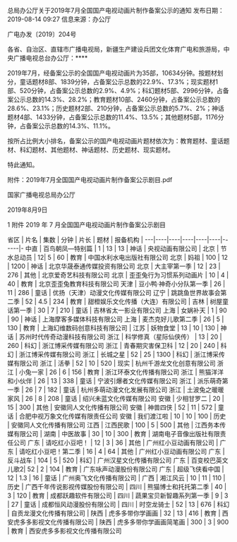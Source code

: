 总局办公厅关于2019年7月全国国产电视动画片制作备案公示的通知
发布日期：2019-08-14 09:27 	信息来源：办公厅  

广电办发〔2019〕204号

各省、自治区、直辖市广播电视局，新疆生产建设兵团文化体育广电和旅游局，中央广播电视总台办公厅：****

2019年7月，经备案公示的全国国产电视动画片为35部，10634分钟。按题材划分，童话题材8部、1839分钟，占备案公示总数的22.9%、17.3%；现实题材1部、520分钟，占备案公示总数的2.9%、4.9%；科幻题材5部、2996分钟，占备案公示总数的14.3%、28.2%；教育题材10部、2460分钟，占备案公示总数的28.6%、23.1%；历史题材2部、210分钟，占备案公示总数的5.7%、2%；神话题材4部、1433分钟，占备案公示总数的11.4%、13.5%；其他题材5部，1176分钟，占备案公示总数的14.3%、11.1%。

按所占比例大小排名，备案公示的国产电视动画片题材依次为：教育题材、童话题材、科幻题材、其他题材、神话题材、历史题材、现实题材。

特此通知。

附件：2019年7月全国国产电视动画片制作备案公示剧目.pdf



国家广播电视总局办公厅

2019年8月9日　　


1 附件 2019 年 7 月全国国产电视动画片制作备案公示剧目 


省区 | 片名 | 集数 | 分钟 | 片长 | 题材 | 报备机构 | 
---|----|----|----|----|----|------|-
中直 | 百鸟朝凤—特别篇 | 1 | 13 | 13 | 神话 | 央视动画有限公司 | 
北京 | 节水总动员 | 12| 5 | 60 | 教育 | 中国水利水电出版社有限公司
北京 | 妈祖 | 100 | 12 | 1200 | 神话 | 北京华晟泰通传媒投资有限公司
北京 | 大主宰第一季 | 12 | 23 | 276 | 其他 | 北京爱奇艺科技有限公司
北京 | 歪歪兔行为习惯系列动画片 | 10 | 4 | 40 | 教育 | 北京歪歪兔教育科技有限公司
天津 | 豆小鸭·神奇小分队第一季 | 26 | 11 | 286 | 童话 | 优扬（天津）动漫文化传媒有限公司
辽宁 | 跳跳鱼世界故事会第二季 | 52 | 4.5 | 234 | 教育 | 甜橙娱乐文化传播（大连）有限公司 | 
吉林 | 树屋童话第一季 | 30 | 7 | 210 | 童话 | 吉林省太一影业有限公司
上海 | 女娲补天 | 1 | 90 | 90 | 神话 | 上海摩客多媒体科技有限公司
上海 | 麦杰克好儿歌第二季 | 26 | 5 | 130 | 教育 | 上海幻维数码创意科技有限公司 | 
江苏 | 妖物食堂 | 13 | 10 | 130 | 神话 | 苏州时代传奇动漫科技有限公司
浙江 | 科学修真（星际仙侠传） | 13 | 20 | 260 | 科幻 | 浙江博采传媒有限公司
浙江 | 青春期灾害保卫科 | 12 | 20 | 240 | 科幻 | 浙江博采传媒有限公司
浙江 | 长城之星 | 52 | 25 | 1300 | 科幻 | 浙江博采传媒有限公司
浙江 | 活拳 | 52 | 10 | 520 | 现实 | 杭州千游龙文化创意有限公司
浙江 | 小兔一家 | 26 | 6 | 156 | 教育 | 浙江环泰文化传播有限公司
浙江 | 熊猫洋洋和小伙伴 | 26 | 13 | 338 | 童话 | 宁波引爆者文化传媒有限公司
浙江 | 派乐萌奇第一季 | 26 | 7 | 182 | 童话 | 杭州多萌动漫文化发展有限公司
浙江 | 土波兔之暖暖家风 | 26 | 8 | 208 | 童话 | 绍兴未蓝文化传媒有限公司
安徽 | 少相甘罗二 | 20 | 15 | 300 | 其他 | 安徽同人文化传播有限公司
安徽 | 神兽四侠 | 52 | 11 | 572 | 童话 | 合肥中视万象文化传媒有限责任公司
安徽 | 我们渡江啦 | 10 | 10 | 100 | 历史 | 安徽同人文化传播有限公司
江西 | 江西民歌 | 100 | 5 | 500 | 其他 | 江西务本传媒有限公司 | 
湖南 | 中医故事 | 30 | 10 | 300 | 教育 | 湖南电子音像出版社有限责任公司
广东 | 请吃红小豆吧！ | 12 | 3 | 36 | 其他 | 广州红小豆动画有限公司 | 
广东 | 请吃红小豆吧！第二季 | 16 | 4 | 64 | 其他 | 广州红小豆动画有限公司
广东 | 反斗战车 | 104 | 5 | 520 | 科幻 | 广州汉星文化传播有限公司
广东 | 百变校巴英文儿歌2| 52 | 2 | 104 | 教育 | 广东咏声动漫股份有限公司
广东 | 超级飞侠看中国 | 12 | 1.3 | 16 | 童话 | 广州奥飞文化传播有限公司 | 
广西 | 湘江风云 | 10 | 11 | 110 | 历史 | 广西千年传说影视传媒股份有限公司 | 
四川 | 熊猫博士和托托第二季 | 40 | 3 | 120 | 教育 | 成都跃趣软件有限公司 | 
四川 | 蔬果宝贝新智趣系列第一季 | 9 | 3 | 27 | 童话 | 成都恒风动漫股份有限公司 | 
四川 | 时空龙骑士 | 52 | 13 | 676 | 科幻 | 自贡龙漫文化传播有限公司 | 
陕西 | 虎多多带你学画画 | 32 | 13 | 416 | 教育 | 西安虎多多影视文化传播有限公司 | 
陕西 | 虎多多带你学画画简笔画 | 300 | 3 | 900 | 教育 | 西安虎多多影视文化传播有限公司